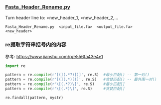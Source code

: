 


### [Fasta_Header_Rename.py](Scripts/Fasta_Header_Rename.py)
Turn header line to: >new_header_1, >new_header_2,...
```
Fasta_Header_Rename.py  <input_file.fa>  <output_file.fa>  <new_header>
```



### re提取字符串括号内的内容
参考: https://www.jianshu.com/p/e556fa43e4e1
```python
import re

pattern = re.compile(r'[(](.*?)[)]', re.S)  #最小匹配() -- 第一对()
pattern = re.compile(r'[(](.*)[)]', re.S)   #贪婪匹配() -- 最外围一对()
pattern = re.compile(r'\[(.*?)\]', re.S)    #最小匹配[]
pattern = re.compile(r'\[(.*)\]', re.S)     #贪婪匹配[]

re.findall(pattern, mystr)
```

